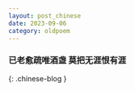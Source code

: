 ```yaml
---
layout: post_chinese
date: 2023-09-06
category: oldpoem
---
```


### 已老愈疏唯酒盏 莫把无涯恨有涯
{: .chinese-blog }